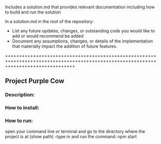 Includes a solution.md that provides relevant documentation including how to build and run the solution

In a solution.md in the root of the repository:
- List any future updates, changes, or outstanding code you would like to add or would recommend be added
- Document any assumptions, changes, or details of the implementation that materially impact the addition of future features.

+++++++++++++++++++++++++++++++++++++++++++++++++++++++++++++++++++++++++++++++++++++++++++++++++++++++++++++++++++++++++++++++++++++
## Project Purple Cow

### Description:

### How to install: 

### How to run:
open your command line or terminal and go to the directory where the project is at (show path)
-type in and run the command: npm start
